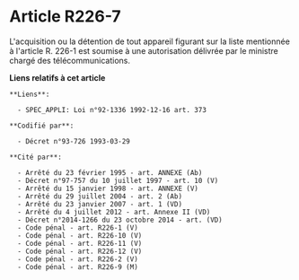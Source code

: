 # Article R226-7

L'acquisition ou la détention de tout appareil figurant sur la liste mentionnée à l'article R. 226-1 est soumise à une
autorisation délivrée par le ministre chargé des télécommunications.

**Liens relatifs à cet article**

	**Liens**:

	  - SPEC_APPLI: Loi n°92-1336 1992-12-16 art. 373

	**Codifié par**:

	  - Décret n°93-726 1993-03-29

	**Cité par**:

	  - Arrêté du 23 février 1995 - art. ANNEXE (Ab)
	  - Décret n°97-757 du 10 juillet 1997 - art. 10 (V)
	  - Arrêté du 15 janvier 1998 - art. ANNEXE (V)
	  - Arrêté du 29 juillet 2004 - art. 2 (Ab)
	  - Arrêté du 23 janvier 2007 - art. 1 (VD)
	  - Arrêté du 4 juillet 2012 - art. Annexe II (VD)
	  - Décret n°2014-1266 du 23 octobre 2014 - art. (VD)
	  - Code pénal - art. R226-1 (V)
	  - Code pénal - art. R226-10 (V)
	  - Code pénal - art. R226-11 (V)
	  - Code pénal - art. R226-12 (V)
	  - Code pénal - art. R226-2 (V)
	  - Code pénal - art. R226-9 (M)
